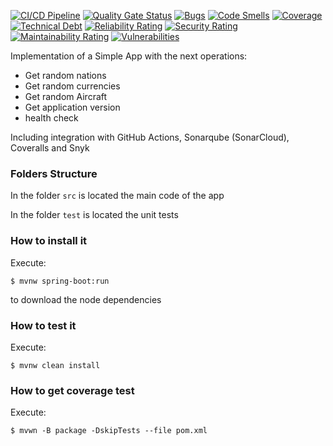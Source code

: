 [![CI/CD Pipeline](https://github.com/JuanLopez5/lab2arqui/actions/workflows/build.yml/badge.svg)](https://github.com/JuanLopez5/lab2arqui/actions/workflows/build.yml)
[![Quality Gate Status](https://sonarcloud.io/api/project_badges/measure?project=JuanLopez5_lab2arqui&metric=alert_status)](https://sonarcloud.io/summary/new_code?id=JuanLopez5_lab2arqui)
[![Bugs](https://sonarcloud.io/api/project_badges/measure?project=JuanLopez5_lab2arqui&metric=bugs)](https://sonarcloud.io/summary/new_code?id=JuanLopez5_lab2arqui)
[![Code Smells](https://sonarcloud.io/api/project_badges/measure?project=JuanLopez5_lab2arqui&metric=code_smells)](https://sonarcloud.io/summary/new_code?id=JuanLopez5_lab2arqui)
[![Coverage](https://sonarcloud.io/api/project_badges/measure?project=JuanLopez5_lab2arqui&metric=coverage)](https://sonarcloud.io/summary/new_code?id=JuanLopez5_lab2arqui)
[![Technical Debt](https://sonarcloud.io/api/project_badges/measure?project=JuanLopez5_lab2arqui&metric=sqale_index)](https://sonarcloud.io/summary/new_code?id=JuanLopez5_lab2arqui)
[![Reliability Rating](https://sonarcloud.io/api/project_badges/measure?project=JuanLopez5_lab2arqui&metric=reliability_rating)](https://sonarcloud.io/summary/new_code?id=JuanLopez5_lab2arqui)
[![Security Rating](https://sonarcloud.io/api/project_badges/measure?project=JuanLopez5_lab2arqui&metric=security_rating)](https://sonarcloud.io/summary/new_code?id=JuanLopez5_lab2arqui)
[![Maintainability Rating](https://sonarcloud.io/api/project_badges/measure?project=JuanLopez5_lab2arqui&metric=sqale_rating)](https://sonarcloud.io/summary/new_code?id=JuanLopez5_lab2arqui)
[![Vulnerabilities](https://sonarcloud.io/api/project_badges/measure?project=JuanLopez5_lab2arqui&metric=vulnerabilities)](https://sonarcloud.io/summary/new_code?id=JuanLopez5_lab2arqui)



Implementation of a Simple App with the next operations:

* Get random nations
* Get random currencies
* Get random Aircraft
* Get application version
* health check

Including integration with GitHub Actions, Sonarqube (SonarCloud), Coveralls and Snyk

### Folders Structure

In the folder `src` is located the main code of the app

In the folder `test` is located the unit tests

### How to install it

Execute:

```shell
$ mvnw spring-boot:run
```
to download the node dependencies

### How to test it

Execute:

```shell
$ mvnw clean install
```

### How to get coverage test

Execute:

```shell
$ mvwn -B package -DskipTests --file pom.xml
```

